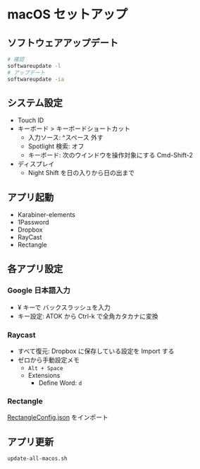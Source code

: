 # macOS セットアップ

## ソフトウェアアップデート

```sh
# 確認
softwareupdate -l
# アップデート
softwareupdate -ia
```

## システム設定

- Touch ID
- キーボード > キーボードショートカット
  - 入力ソース: ^スペース 外す
  - Spotlight 検索: オフ
  - キーボード: 次のウインドウを操作対象にする Cmd-Shift-2
- ディスプレイ
  - Night Shift を日の入りから日の出まで

## アプリ起動

- Karabiner-elements
- 1Password
- Dropbox
- RayCast
- Rectangle

## 各アプリ設定

### Google 日本語入力

- ¥ キーで バックスラッシュを入力
- キー設定: ATOK から Ctrl-k で全角カタカナに変換

### Raycast

- すべて復元: Dropbox に保存している設定を Import する
- ゼロから手動設定メモ
  - `Alt + Space`
  - Extensions
    - Define Word: `d`

### Rectangle

[RectangleConfig.json](../etc/config/RectangleConfig.json) をインポート

## アプリ更新

```
update-all-macos.sh
```
